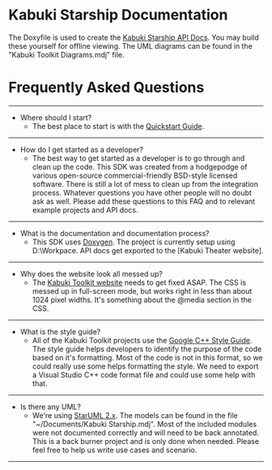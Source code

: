 # Kabuki Starship Documentation

The Doxyfile is used to create the [Kabuki Starship API Docs](https://kabuki.github.io/api/). You may build these yourself for offline viewing. The UML diagrams can be found in the "Kabuki Toolkit Diagrams.mdj" file.

# Frequently Asked Questions

---
* Where should I start?
  * The best place to start is with the [Quickstart Guide](https://github.com/CaleMcCollough/kabuki-script/wiki/02-quickstart-guide).
---
* How do I get started as a developer?
   * The best way to get started as a developer is to go through and clean up the code. This SDK was created from a hodgepodge of various open-source commercial-friendly BSD-style licensed software. There is still a lot of mess to clean up from the integration process. Whatever questions you have other people will no doubt ask as well. Please add these questions to this FAQ and to relevant example projects and API docs.
---
* What is the documentation and documentation process?
  * This SDK uses [Doxygen](http://www.stack.nl/~dimitri/doxygen/). The project is currently setup using D:\Workpace. API docs get exported to the [Kabuki Theater website].
---
* Why does the website look all messed up?
  * The [Kabuki Toolkit website](https://kabuki.github.io/) needs to get fixed ASAP. The CSS is messed up in full-screen mode, but works right in less than about 1024 pixel widths. It's something about the @media section in the CSS.
---
* What is the style guide?
  * All of the Kabuki Toolkit projects use the [Google C++ Style Guide](https://google.github.io/styleguide/cppguide.html). The style guide helps developers to identify the purpose of the code based on it's formatting. Most of the code is not in this format, so we could really use some helps formatting the style. We need to export a Visual Studio C++ code format file and could use some help with that.
---
* Is there any UML?
  * We're using [StarUML 2.x](http://staruml.io/). The models can be found in the file "~/Documents/Kabuki Starship.mdj". Most of the included modules were not documented correctly and will need to be back annotated. This is a back burner project and is only done when needed. Please feel free to help us write use cases and scenario.
---
